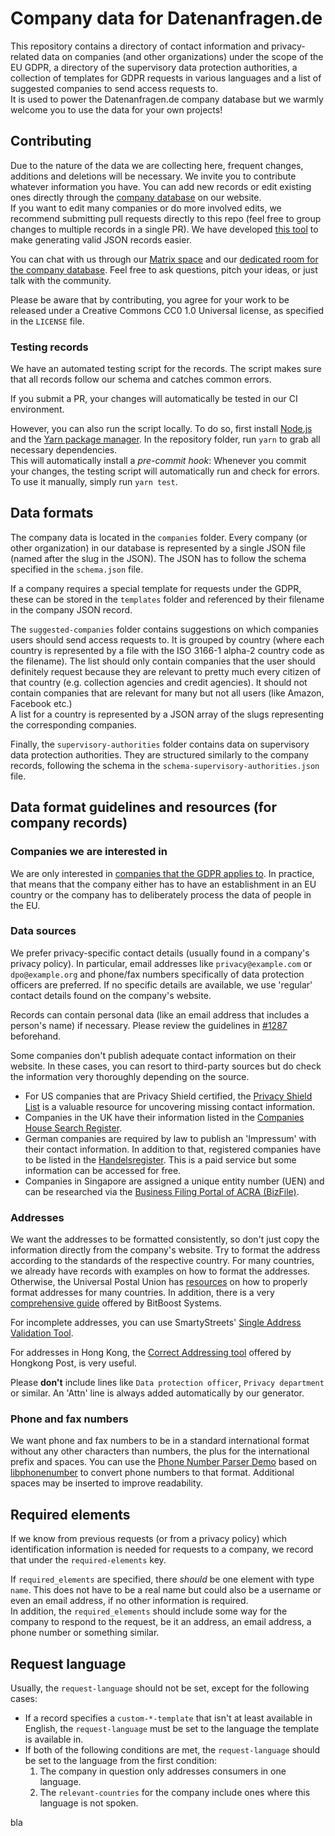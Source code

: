 # Company data for Datenanfragen.de

This repository contains a directory of contact information and privacy-related data on companies (and other organizations) under the scope of the EU GDPR, a directory of the supervisory data protection authorities, a collection of templates for GDPR requests in various languages and a list of suggested companies to send access requests to.  
It is used to power the Datenanfragen.de company database but we warmly welcome you to use the data for your own projects!

## Contributing

Due to the nature of the data we are collecting here, frequent changes, additions and deletions will be necessary. We invite you to contribute whatever information you have. You can add new records or edit existing ones directly through the [company database](https://www.datarequests.org/company/) on our website.  
If you want to edit many companies or do more involved edits, we recommend submitting pull requests directly to this repo (feel free to group changes to multiple records in a single PR). We have developed [this tool](https://company-json.netlify.com/) to make generating valid JSON records easier.

You can chat with us through our [Matrix space](https://matrix.to/#/#datenanfragen:matrix.altpeter.me) and our [dedicated room for the company database](https://matrix.to/#/#dade-company:matrix.altpeter.me). Feel free to ask questions, pitch your ideas, or just talk with the community.

Please be aware that by contributing, you agree for your work to be released under a Creative Commons CC0 1.0 Universal license, as specified in the `LICENSE` file.

### Testing records

We have an automated testing script for the records. The script makes sure that all records follow our schema and catches common errors.

If you submit a PR, your changes will automatically be tested in our CI environment.

However, you can also run the script locally. To do so, first install [Node.js](https://nodejs.org/en/download/) and the [Yarn package manager](https://yarnpkg.com/lang/en/docs/install/). In the repository folder, run `yarn` to grab all necessary dependencies.  
This will automatically install a *pre-commit hook*: Whenever you commit your changes, the testing script will automatically run and check for errors.  
To use it manually, simply run `yarn test`.

## Data formats

The company data is located in the `companies` folder. Every company (or other organization) in our database is represented by a single JSON file (named after the slug in the JSON). The JSON has to follow the schema specified in the `schema.json` file.

If a company requires a special template for requests under the GDPR, these can be stored in the `templates` folder and referenced by their filename in the company JSON record.

The `suggested-companies` folder contains suggestions on which companies users should send access requests to. It is grouped by country (where each country is represented by a file with the ISO 3166-1 alpha-2 country code as the filename). The list should only contain companies that the user should definitely request because they are relevant to pretty much every citizen of that country (e.g. collection agencies and credit agencies). It should not contain companies that are relevant for many but not all users (like Amazon, Facebook etc.)  
A list for a country is represented by a JSON array of the slugs representing the corresponding companies.

Finally, the `supervisory-authorities` folder contains data on supervisory data protection authorities. They are structured similarly to the company records, following the schema in the `schema-supervisory-authorities.json` file.

## Data format guidelines and resources (for company records)

### Companies we are interested in

We are only interested in [companies that the GDPR applies to](https://www.datarequests.org/blog/gdpr-territorial-scope/). In practice, that means that the company either has to have an establishment in an EU country or the company has to deliberately process the data of people in the EU.

### Data sources

We prefer privacy-specific contact details (usually found in a company's privacy policy). In particular, email addresses like `privacy@example.com` or `dpo@example.org` and phone/fax numbers specifically of data protection officers are preferred. If no specific details are available, we use 'regular' contact details found on the company's website.

Records can contain personal data (like an email address that includes a person's name) if necessary. Please review the guidelines in [#1287](https://github.com/datenanfragen/data/issues/1287) beforehand.

Some companies don't publish adequate contact information on their website. In these cases, you can resort to third-party sources but do check the information very thoroughly depending on the source.

* For US companies that are Privacy Shield certified, the [Privacy Shield List](https://www.privacyshield.gov/list) is a valuable resource for uncovering missing contact information.
* Companies in the UK have their information listed in the [Companies House Search Register](https://beta.companieshouse.gov.uk/).
* German companies are required by law to publish an 'Impressum' with their contact information. In addition to that, registered companies have to be listed in the [Handelsregister](https://www.handelsregister.de). This is a paid service but some information can be accessed for free.
* Companies in Singapore are assigned a unique entity number (UEN) and can be researched via the [Business Filing Portal of ACRA (BizFile)](https://www.bizfile.gov.sg).

### Addresses

We want the addresses to be formatted consistently, so don't just copy the information directly from the company's website. Try to format the address according to the standards of the respective country. For many countries, we already have records with examples on how to format the addresses. Otherwise, the Universal Postal Union has [resources](http://www.upu.int/en/activities/addressing/postal-addressing-systems-in-member-countries.html) on how to properly format addresses for many countries. In addition, there is a very [comprehensive guide](https://www.bitboost.com/ref/international-address-formats.html) offered by BitBoost Systems.

For incomplete addresses, you can use SmartyStreets' [Single Address Validation Tool](https://smartystreets.com/products/single-address).

For addresses in Hong Kong, the [Correct Addressing tool](https://www.hongkongpost.hk/correct_addressing/index.jsp?lang=en_US) offered by Hongkong Post, is very useful.

Please **don't** include lines like `Data protection officer`, `Privacy department` or similar. An 'Attn' line is always added automatically by our generator.

### Phone and fax numbers

We want phone and fax numbers to be in a standard international format without any other characters than numbers, the plus for the international prefix and spaces. You can use the [Phone Number Parser Demo](https://libphonenumber.appspot.com/) based on [libphonenumber](https://github.com/googlei18n/libphonenumber/) to convert phone numbers to that format. Additional spaces may be inserted to improve readability.

## Required elements

If we know from previous requests (or from a privacy policy) which identification information is needed for requests to a company, we record that under the `required-elements` key.

If `required_elements` are specified, there *should* be one element with type `name`. This does not have to be a real name but could also be a username or even an email address, if no other information is required.  
In addition, the `required_elements` should include some way for the company to respond to the request, be it an address, an email address, a phone number or something similar. 

## Request language

Usually, the `request-language` should not be set, except for the following cases:

* If a record specifies a `custom-*-template` that isn't at least available in English, the `request-language` must be set to the language the template is available in.
* If both of the following conditions are met, the `request-language` should be set to the language from the first condition:
    1. The company in question only addresses consumers in one language.
    2. The `relevant-countries` for the company include ones where this language is not spoken.

bla
